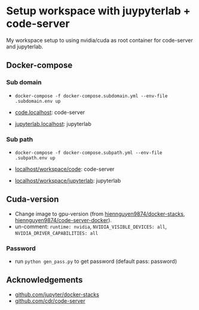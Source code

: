 # Setup workspace with juypyterlab + code-server

My workspace setup to using nvidia/cuda as root container for code-server and jupyterlab.

## Docker-compose

### Sub domain

- `docker-compose -f docker-compose.subdomain.yml --env-file .subdomain.env up`

- [code.localhost](code.localhost): code-server
- [jupyterlab.localhost](jupyterlab.localhost): jupyterlab

### Sub path

- `docker-compose -f docker-compose.subpath.yml --env-file .subpath.env up`

- [localhost/workspace/code](code.localhost): code-server
- [localhost/workspace/jupyterlab](jupyterlab.localhost): jupyterlab

## Cuda-version

- Change image to gpu-version (from [hiennguyen9874/docker-stacks](https://github.com/hiennguyen9874/docker-stacks), [hiennguyen9874/code-server-docker](https://github.com/hiennguyen9874/code-server-docker)).
- un-comment: `runtime: nvidia`, `NVIDIA_VISIBLE_DEVICES: all`, `NVIDIA_DRIVER_CAPABILITIES: all`

### Password

- run `python gen_pass.py` to get password (default pass: password)

## Acknowledgements

- [github.com/jupyter/docker-stacks](https://github.com/jupyter/docker-stacks)
- [github.com/cdr/code-server](https://github.com/cdr/code-server)
